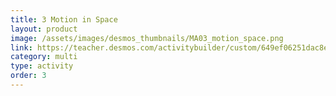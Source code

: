 ```yaml
---
title: 3 Motion in Space
layout: product
image: /assets/images/desmos_thumbnails/MA03_motion_space.png
link: https://teacher.desmos.com/activitybuilder/custom/649ef06251dac8e8172d34e7?collections=649eec72f2170f472fb8c791
category: multi
type: activity
order: 3
---
```

